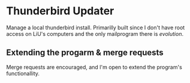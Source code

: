 # Thunderbird Updater

Manage a local thunderbird install. Primarilly built since I don't have root access
on LiU's computers and the only mailprogram there is *evolution*.

## Extending the progarm & merge requests

Merge requests are encouraged, and I'm open to extend the program's functionallity.

